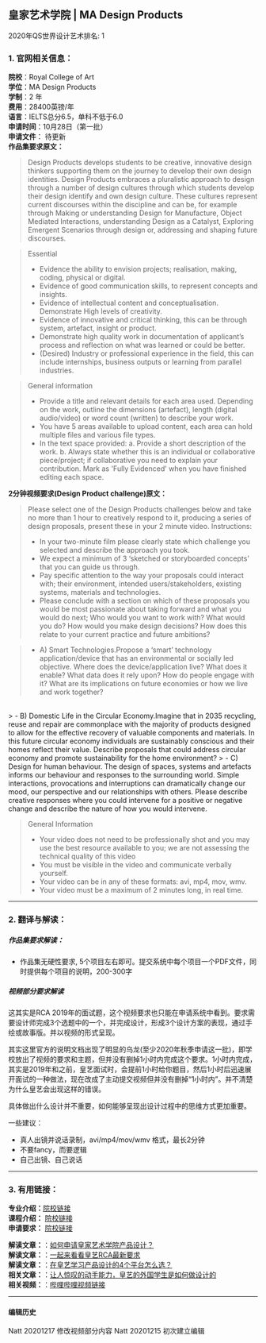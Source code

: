 ## 皇家艺术学院 | MA Design Products

2020年QS世界设计艺术排名: 1  

### 1. 官网相关信息：

**院校**：Royal College of Art  
**学位**：MA Design Products  
**学制**：2 年  
**费用**：28400英镑/年  
**语言**：IELTS总分6.5，单科不低于6.0  
**申请时间**：10月28日（第一批）  
**申请文件**： 待更新  
**作品集要求原文：**   

>Design Products develops students to be creative, innovative design thinkers supporting them on the journey to develop their own design identities. Design Products embraces a pluralistic approach to design through a number of design cultures through which students develop their design identify and own design culture. These cultures represent current discourses within the discipline and can be, for example through Making or understanding Design for Manufacture, Object Mediated Interactions, understanding Design as a Catalyst, Exploring Emergent Scenarios through design or, addressing and shaping future discourses.  


>Essential  
> - Evidence the ability to envision projects; realisation, making, coding, physical or digital.   
> - Evidence of good communication skills, to represent concepts and insights.
> - Evidence of intellectual content and conceptualisation. Demonstrate High levels of creativity.
> - Evidence of innovative and critical thinking, this can be through system, artefact, insight or product.
> - Demonstrate high quality work in documentation of applicant’s process and reflection on what was learned or could be better.
> - (Desired) Industry or professional experience in the field, this can include internships, business outputs or learning from parallel industries.

> General information
> - Provide a title and relevant details for each area used. Depending on the work, outline the dimensions (artefact), length (digital audio/video) or word count (written) to describe your work.
> - You have 5 areas available to upload content, each area can hold multiple files and various file types.
> - In the text space provided:
a. Provide a short description of the work.
b. Always state whether this is an individual or collaborative piece/project; if collaborative you need to explain your contribution.
Mark as 'Fully Evidenced' when you have finished editing each space.




**2分钟视频要求(Design Product challenge)原文：**   



>Please select one of the Design Products challenges below and take no more than 1 hour to creatively respond to it, producing a series of design proposals, present these in your 2 minute video.
Instructions:
> - In your two-minute film please clearly state which challenge you selected and describe the approach you took.
> - We expect a minimum of 3 ‘sketched or storyboarded concepts’ that you can guide us through.
> - Pay specific attention to the way your proposals could interact with; their environment, intended users/stakeholders, existing systems, materials and technologies.
> - Please conclude with a section on which of these proposals you would be most passionate about taking forward and what you would do next; Who would you want to work with? What would you do? How would you make design decisions? How does this relate to your current practice and future ambitions?

> - A) Smart Technologies.Propose a ‘smart’ technology application/device that has an environmental or socially led objective. Where does the device/application live? What does it enable? What data does it rely upon? How do people engage with it? What are its implications on future economies or how we live and work together?
</BR>
> - B) Domestic Life in the Circular Economy.Imagine that in 2035 recycling, reuse and repair are commonplace with the majority of products designed to allow for the effective recovery of valuable components and materials. In this future circular economy individuals are sustainably conscious and their homes reflect their value. Describe proposals that could address circular economy and promote sustainability for the home environment?
> - C)  Design for human behaviour. The design of spaces, systems and artefacts informs our behaviour and responses to the surrounding world. Simple interactions, provocations and interruptions can dramatically change our mood, our perspective and our relationships with others. Please describe creative responses where you could intervene for a positive or negative change and describe the nature of how you would intervene.  

> General Information  
> - Your video does not need to be professionally shot and you may use the best resource available to you; we are not assessing the technical quality of this video
> - You must be visible in the video and communicate verbally yourself.
> - Your video can be in any of these formats: avi, mp4, mov, wmv.
> - Your video must be a maximum of 2 minutes long, in real time.  



---


### 2. 翻译与解读：

##### 作品集要求解读：
- 作品集无硬性要求, 5个项目左右即可。提交系统中每个项目一个PDF文件，同时提供每个项目的说明，200-300字



##### 视频部分要求解读

这其实是RCA 2019年的面试题，这个视频要求也只能在申请系统中看到。要求需要设计师完成3个选题中的一个，并完成设计，形成3个设计方案的表现，通过手绘或故事版。并以视频的形式呈现。

其实这里官方的说明文档出现了明显的乌龙(至少2020年秋季申请这一批)，即学校放出了视频的要求和主题，但并没有删掉1小时内完成这个要求。1小时内完成，其实是2019年和之前，皇艺面试时，会提前1小时给你题目，然后1小时后迅速展开面试的一种做法，现在改成了主动提交视频但并没有删掉“1小时内”。并不清楚为什么皇艺会出现这样的错误。

具体做出什么设计并不重要，如何能够呈现出设计过程中的思维方式更加重要。


一些建议：

  - 真人出镜并说话录制，avi/mp4/mov/wmv 格式，最长2分钟
  - 不要fancy，而要逻辑
  - 自己出镜、自己说话





---


### 3. 有用链接：

**专业介绍：**[院校链接](https://www.rca.ac.uk/schools/school-of-design/design-products/)  
**课程介绍：** [院校链接](https://www.rca.ac.uk/schools/school-of-design/design-products/)  
**申请要求：** [院校链接](https://www.rca.ac.uk/schools/school-of-design/design-products/ma-entrance/)

**解读文章：**：[如何申请皇家艺术学院产品设计？](http://www.makebi.net/28018.html)  
**解读文章：**：[一起来看看皇艺RCA最新要求](http://www.makebi.net/38630.html)  
**解读文章：**：[在皇艺学习产品设计的4个平台怎么选？](http://www.makebi.net/38830.html)  
**相关文章：**：[让人惊叹的动手能力，皇艺的外国学生是如何做设计的](http://www.makebi.net/38406.html)  
**相关视频：**：[哔哩哔哩视频链接](https://www.bilibili.com/video/av22598242)  



---


#### 编辑历史

Natt 20201217 修改视频部分内容
Natt 20201215 初次建立编辑  
